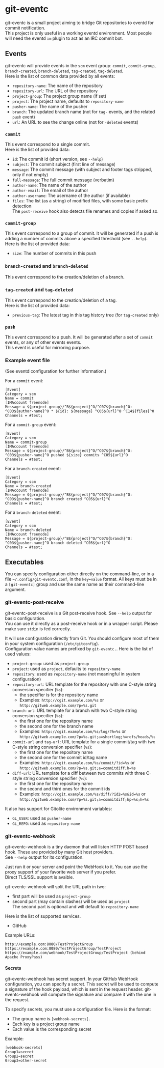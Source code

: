 git-eventc
==========

git-eventc is a small project aiming to bridge Git repositories to eventd for commit notification.
<br />
This project is only useful in a working eventd environment.
Most people will need the eventd `im` plugin to act as an IRC commit bot.


Events
------

git-eventc will provide events in the `scm` event group: `commit`, `commit-group`, `branch-created`, `branch-deleted`, `tag-created`, `tag-deleted`.
<br />
Here is the list of common data provided by all events:

* `repository-name`: The name of the repository
* `repository-url`: The URL of the repository
* `project-group`: The project group name (if set)
* `project`: The project name, defaults to `repository-name`
* `pusher-name`: The name of the pusher
* `branch`: The updated branch name (not for `tag-` events, and the related `push` event)
* `url`: An URL to see the change online (not for `-deleted` events)


### `commit`

This event correspond to a single commit.
<br />
Here is the list of provided data:

* `id`: The commit id (short version, see `--help`)
* `subject`: The commit subject (first line of message)
* `message`: The commit message (with subject and footer tags stripped, only if not empty)
* `full-message`: The full commit message (verbatim)
* `author-name`: The name of the author
* `author-email`: The email of the author
* `author-username`: The username of the author (if available)
* `files`: The list (as a string) of modified files, with some basic prefix detection
    <br />
    The `post-receive` hook also detects file renames and copies if asked so.


### `commit-group`

This event correspond to a group of commit.
It will be generated if a push is adding a number of commits above a specified threshold (see `--help`).
<br />
Here is the list of provided data:

* `size`: The number of commits in this push


### `branch-created` and `branch-deleted`

This event correspond to the creation/deletion of a branch.


### `tag-created` and `tag-deleted`

This event correspond to the creation/deletion of a tag.
<br />
Here is the list of provided data:

* `previous-tag`: The latest tag in this tag history tree (for `tag-created` only)


### `push`

This event correspond to a push.
It will be generated after a set of `commit` events, or any of other events events.
<br />
This event is useful for mirroring purpose.


### Example event file

(See eventd configuration for further information.)

For a `commit` event:

    [Event]
    Category = scm
    Name = commit
    [IMAccount freenode]
    Message = ${project-group}/^B${project}^O/^C07${branch}^O: ^C03${author-name}^O * ${id}: ${message} ^C05${url}^O ^C14${files}^0
    Channels = #test;

For a `commit-group` event:

    [Event]
    Category = scm
    Name = commit-group
    [IMAccount freenode]
    Message = ${project-group}/^B${project}^O/^C07${branch}^O: ^C03${pusher-name}^O pushed ${size} commits ^C05${url}^O
    Channels = #test;

For a `branch-created` event:

    [Event]
    Category = scm
    Name = branch-created
    [IMAccount freenode]
    Message = ${project-group}/^B${project}^O/^C07${branch}^O: ^C03${pusher-name}^O branch created ^C05${url}^O
    Channels = #test;

For a `branch-deleted` event:

    [Event]
    Category = scm
    Name = branch-deleted
    [IMAccount freenode]
    Message = ${project-group}/^B${project}^O/^C07${branch}^O: ^C03${pusher-name}^O branch deleted ^C05${url}^O
    Channels = #test;



Executables
-----------


You can specify configuration either directly on the command-line, or in a file `~/.config/git-eventc.conf`, in the `key=value` format.
All keys must be in a `[git-eventc]` group and use the same name as their command-line argument.

### git-eventc-post-receive

git-eventc-post-receive is a Git post-receive hook.
See `--help` output for basic configuration.
<br />
You can use it directly as a post-receive hook or in a wrapper script. Please make sure `stdin` is fed correctly.

It will use configuration directly from Git.
You should configure most of them in your system configuration (`/etc/gitconfig`).
<br />
Configuration value names are prefixed by `git-eventc.`. Here is the list of used values:

* `project-group`: used as `project-group`
* `project`: used as `project`, defaults to `repository-name`
* `repository`: used as `repository-name` (not meaningful in system configuration)
* `repository-url`: URL template for the repository with one C-style string conversion specifier (`%s`):
    * the specifier is for the repository name
    * Examples: `http://cgit.example.com/%s` or `http://gitweb.example.com/?p=%s.git`
* `branch-url`: URL template for a branch with two C-style string conversion specifier (`%s`):
    * the first one for the repository name
    * the second one for the branch name
    * Examples: `http://cgit.example.com/%s/log/?h=%s` or `http://gitweb.example.com/?p=%s.git;a=shortlog;h=refs/heads/%s`
* `commit-url` and `tag-url`: URL template for a single commit/tag with two C-style string conversion specifier (`%s`):
    * the first one for the repository name
    * the second one for the commit id/tag name
    * Examples: `http://cgit.example.com/%s/commit/?id=%s` or `http://gitweb.example.com/?p=%s.git;a=commitdiff;h=%s`
* `diff-url`: URL template for a diff between two commits with three C-style string conversion specifier (`%s`):
    * the first one for the repository name
    * the second and third ones for the commit ids
    * Examples: `http://cgit.example.com/%s/diff/?id2=%s&id=%s` or `http://gitweb.example.com/?p=%s.git;a=commitdiff;hp=%s;h=%s`

It also has support for Gitolite environment variables:

* `GL_USER`: used as `pusher-name`
* `GL_REPO`: used as `repository-name`


### git-eventc-webhook

git-eventc-webhook is a tiny daemon that will listen HTTP POST based hook.
These are provided by many Git host providers.
<br />
See `--help` output for its configuration.

Just run it or your server and point the WebHook to it.
You can use the proxy support of your favorite web server if you prefer.
<br />
Direct TLS/SSL support is avaible.

git-eventc-webhook will split the URL path in two:

* first part will be used as `project-group`
* second part (may contain slashes) will be used as `project`
    <br />
    The second part is optional and will default to `repository-name`

Here is the list of supported services.

* GitHub

Example URLs:

    http://example.com:8080/TestProjectGroup
    https://example.com:8080/TestProjectGroup/TestProject
    https://example.com/webhook/TestProjectGroup/TestProject (behind Apache ProxyPass)

#### Secrets

git-eventc-webhook has secret support. In your GitHub WebHook configuration, you can specify a secret.
This secret will be used to compute a signature of the hook payload, which is sent in the request header.
git-eventc-webhook will compute the signature and compare it with the one in the request.

To specify secrets, you must use a configuration file. Here is the format:

* The group name is `[webhook-secrets]`.
* Each key is a project group name
* Each value is the corresponding secret

Example:

    [webhook-secrets]
    Group1=secret
    Group2=secret
    Group3=other-secret
